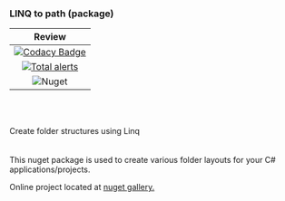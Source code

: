 ### LINQ to path (package)

|  Review  |
|:------------:|
[![Codacy Badge](https://api.codacy.com/project/badge/Grade/4049b940d08b4bfeb84a3f42701b93e8)](https://app.codacy.com/gh/chrdek/linqpath_prerel?utm_source=github.com&utm_medium=referral&utm_content=chrdek/linqpath_prerel&utm_campaign=Badge_Grade) |
| [![Total alerts](https://img.shields.io/lgtm/alerts/g/chrdek/linqpath_prerel.svg?logo=lgtm&logoWidth=18)](https://lgtm.com/projects/g/chrdek/linqpath_prerel/alerts/) |
| ![Nuget](https://img.shields.io/nuget/dt/LinqPath?logo=nuget) |

&nbsp;&nbsp;&nbsp;&nbsp;&nbsp;&nbsp;&nbsp;&nbsp;&nbsp;&nbsp;&nbsp;&nbsp;&nbsp;&nbsp;&nbsp;&nbsp;&nbsp;&nbsp;&nbsp;&nbsp;&nbsp;&nbsp;&nbsp;&nbsp;&nbsp;&nbsp;&nbsp;&nbsp;&nbsp;&nbsp;

<br/>
Create folder structures using Linq
<br/>
<br/>
<br/>
This nuget package is used to create various folder layouts for your C# applications/projects.

Online project located at [nuget gallery.](https://www.nuget.org/packages/LinqPath/)

